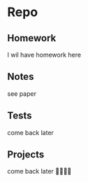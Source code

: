 # Repo



## Homework
I wil have homework here

## Notes
see paper

## Tests
come back later

## Projects
come back later
🚀🚀🚀🚀
